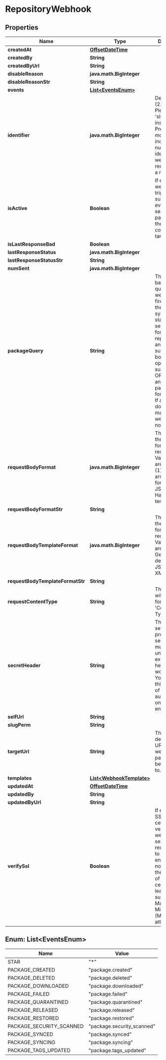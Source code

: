 
# RepositoryWebhook

## Properties
Name | Type | Description | Notes
------------ | ------------- | ------------- | -------------
**createdAt** | [**OffsetDateTime**](OffsetDateTime.md) |  |  [optional]
**createdBy** | **String** |  |  [optional]
**createdByUrl** | **String** |  |  [optional]
**disableReason** | **java.math.BigInteger** |  |  [optional]
**disableReasonStr** | **String** |  |  [optional]
**events** | [**List&lt;EventsEnum&gt;**](#List&lt;EventsEnum&gt;) |  | 
**identifier** | **java.math.BigInteger** | Deprecated (23-05-15): Please use &#39;slug_perm&#39; instead. Previously: A monotonically increasing number that identified a webhook request within a repository. |  [optional]
**isActive** | **Boolean** | If enabled, the webhook will trigger on subscribed events and send payloads to the configured target URL. |  [optional]
**isLastResponseBad** | **Boolean** |  |  [optional]
**lastResponseStatus** | **java.math.BigInteger** |  |  [optional]
**lastResponseStatusStr** | **String** |  |  [optional]
**numSent** | **java.math.BigInteger** |  |  [optional]
**packageQuery** | **String** | The package-based search query for webhooks to fire. This uses the same syntax as the standard search used for repositories, and also supports boolean logic operators such as OR/AND/NOT and parentheses for grouping. If a package does not match, the webhook will not fire. |  [optional]
**requestBodyFormat** | **java.math.BigInteger** | The format of the payloads for webhook requests. Valid options are: (0) JSON, (1) JSON array, (2) form encoded JSON and (3) Handlebars template. |  [optional]
**requestBodyFormatStr** | **String** |  |  [optional]
**requestBodyTemplateFormat** | **java.math.BigInteger** | The format of the payloads for webhook requests. Valid options are: (0) Generic/user defined, (1) JSON and (2) XML. |  [optional]
**requestBodyTemplateFormatStr** | **String** |  |  [optional]
**requestContentType** | **String** | The value that will be sent for the &#39;Content Type&#39; header.  |  [optional]
**secretHeader** | **String** | The header to send the predefined secret in. This must be unique from existing headers or it won&#39;t be sent. You can use this as a form of authentication on the endpoint side. |  [optional]
**selfUrl** | **String** |  |  [optional]
**slugPerm** | **String** |  |  [optional]
**targetUrl** | **String** | The destination URL that webhook payloads will be POST&#39;ed to. | 
**templates** | [**List&lt;WebhookTemplate&gt;**](WebhookTemplate.md) |  | 
**updatedAt** | [**OffsetDateTime**](OffsetDateTime.md) |  |  [optional]
**updatedBy** | **String** |  |  [optional]
**updatedByUrl** | **String** |  |  [optional]
**verifySsl** | **Boolean** | If enabled, SSL certificates is verified when webhooks are sent. It&#39;s recommended to leave this enabled as not verifying the integrity of SSL certificates leaves you susceptible to Man-in-the-Middle (MITM) attacks. |  [optional]


<a name="List<EventsEnum>"></a>
## Enum: List&lt;EventsEnum&gt;
Name | Value
---- | -----
STAR | &quot;*&quot;
PACKAGE_CREATED | &quot;package.created&quot;
PACKAGE_DELETED | &quot;package.deleted&quot;
PACKAGE_DOWNLOADED | &quot;package.downloaded&quot;
PACKAGE_FAILED | &quot;package.failed&quot;
PACKAGE_QUARANTINED | &quot;package.quarantined&quot;
PACKAGE_RELEASED | &quot;package.released&quot;
PACKAGE_RESTORED | &quot;package.restored&quot;
PACKAGE_SECURITY_SCANNED | &quot;package.security_scanned&quot;
PACKAGE_SYNCED | &quot;package.synced&quot;
PACKAGE_SYNCING | &quot;package.syncing&quot;
PACKAGE_TAGS_UPDATED | &quot;package.tags_updated&quot;



